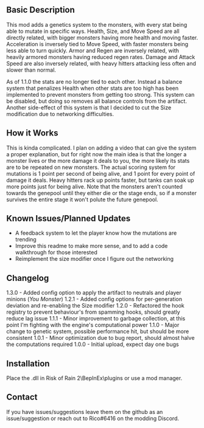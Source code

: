 ﻿Basic Description
------------
This mod adds a genetics system to the monsters, with every stat being able to mutate in specific ways.
Health, Size, and Move Speed are all directly related, with bigger monsters having more health and moving faster.
Acceleration is inversely tied to Move Speed, with faster monsters being less able to turn quickly.
Armor and Regen are inversely related, with heavily armored monsters having reduced regen rates.
Damage and Attack Speed are also inversely related, with heavy hitters attacking less often and slower than normal.

As of 1.1.0 the stats are no longer tied to each other. Instead a balance system that penalizes Health when other stats are too high has been implemented to prevent monsters from getting too strong.
This system can be disabled, but doing so removes all balance controls from the artifact.
Another side-effect of this system is that I decided to cut the Size modification due to networking difficulties.

How it Works
------------
This is kinda complicated. I plan on adding a video that can give the system a proper explanation, but for right now the main idea is that the longer a monster lives or the more damage it deals to you, the more likely its stats are to be repeated on new monsters.
The actual scoring system for mutations is 1 point per second of being alive, and 1 point for every point of damage it deals. Heavy hitters rack up points faster, but tanks can soak up more points just for being alive.
Note that the monsters aren't counted towards the genepool until they either die or the stage ends, so if a monster survives the entire stage it won't polute the future genepool.

Known Issues/Planned Updates
------------
- A feedback system to let the player know how the mutations are trending
- Improve this readme to make more sense, and to add a code walkthrough for those interested
- Reimplement the size modifier once I figure out the networking

Changelog
------------
1.3.0 - Added config option to apply the artifact to neutrals and player minions (*You Monster*)
1.2.1 - Added config options for per-generation deviation and re-enabling the Size modifier
1.2.0 - Refactored the hook registry to prevent behaviour's from spamming hooks, should greatly reduce lag issue
1.1.1 - Minor improvement to garbage collection, at this point I'm fighting with the engine's computational power
1.1.0 - Major change to genetic system, possible performance hit, but should be more consistent
1.0.1 - Minor optimization due to bug report, should almost halve the computations required
1.0.0 - Initial upload, expect day one bugs

Installation
------------
Place the .dll in Risk of Rain 2\BepInEx\plugins or use a mod manager.

Contact
------------
If you have issues/suggestions leave them on the github as an issue/suggestion or reach out to Rico#6416 on the modding Discord.
